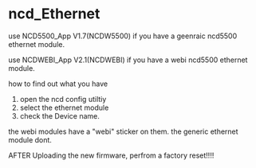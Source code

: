 # ncd_Ethernet
use NCD5500_App V1.7(NCDW5500) if you have a geenraic ncd5500 ethernet module.


use NCDWEBI_App V2.1(NCDWEBI) if you have a webi ncd5500 ethernet module.

how to find out what you have
1. open the ncd config utiltiy
2. select the ethernet module
3. check the Device name. 

the webi modules have a "webi" sticker on them. the generic ethernet module dont.

AFTER Uploading the new firmware, perfrom a factory reset!!!!
